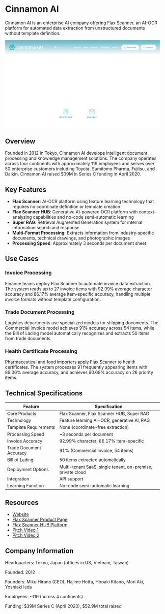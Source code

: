 # Cinnamon AI

Cinnamon AI is an enterprise AI company offering Flax Scanner, an AI-OCR platform for automated data extraction from unstructured documents without template definition.

![Cinnamon AI](assets/cinnamon-ai.png)

## Overview

Founded in 2012 in Tokyo, Cinnamon AI develops intelligent document processing and knowledge management solutions. The company operates across four continents with approximately 119 employees and serves over 50 enterprise customers including Toyota, Sumitomo Pharma, Fujitsu, and Daikin. Cinnamon AI raised $39M in Series C funding in April 2020.

## Key Features

- **Flax Scanner**: AI-OCR platform using feature learning technology that requires no coordinate definition or template creation
- **Flax Scanner HUB**: Generative AI-powered OCR platform with context-analyzing capabilities and no-code semi-automatic learning
- **Super RAG**: Retrieval Augmented Generation system for internal information search and response
- **Multi-Format Processing**: Extracts information from industry-specific documents, technical drawings, and photographic images
- **Processing Speed**: Approximately 3 seconds per document sheet

## Use Cases

### Invoice Processing
Finance teams deploy Flax Scanner to automate invoice data extraction. The system reads up to 27 invoice items with 92.99% average character accuracy and 86.17% average item-specific accuracy, handling multiple invoice formats without template configuration.

### Trade Document Processing
Logistics departments use specialized models for shipping documents. The Commercial Invoice model achieves 91% accuracy across 54 items, while the Bill of Lading model automatically recognizes and extracts 50 items from trade documents.

### Health Certificate Processing
Pharmaceutical and food importers apply Flax Scanner to health certificates. The system processes 91 frequently appearing items with 89.06% average accuracy, and achieves 90.69% accuracy on 26 priority items.

## Technical Specifications

| Feature | Specification |
|---------|---------------|
| Core Products | Flax Scanner, Flax Scanner HUB, Super RAG |
| Technology | Feature learning AI-OCR, generative AI, RAG |
| Template Requirements | None (coordinate-free extraction) |
| Processing Speed | ~3 seconds per document |
| Invoice Accuracy | 92.99% character, 86.17% item-specific |
| Trade Document Accuracy | 91% (Commercial Invoice, 54 items) |
| Bill of Lading | 50 items extracted automatically |
| Deployment Options | Multi-tenant SaaS, single tenant, on-premise, private cloud |
| Integration | API support |
| Learning Function | No-code semi-automatic learning |

## Resources

- [Website](https://cinnamon.ai/en/)
- [Flax Scanner Product Page](https://cinnamon.ai/en/ai_model/flax-scanner/)
- [Flax Scanner HUB Platform](https://cinnamon.ai/en/saas/flaxscannerhub/)
- [Pitch Video 1](https://www.youtube.com/watch?v=9SsDXSRzrlk)
- [Pitch Video 2](https://www.youtube.com/watch?v=Ym13Uwja9xk)

## Company Information

Headquarters: Tokyo, Japan (offices in US, Vietnam, Taiwan)

Founded: 2012

Founders: Miku Hirano (CEO), Hajime Hotta, Hiroaki Kitano, Mori Aki, Yoshiaki Ieda

Employees: ~119 (across 4 continents)

Funding: $39M Series C (April 2020), $52.9M total raised
